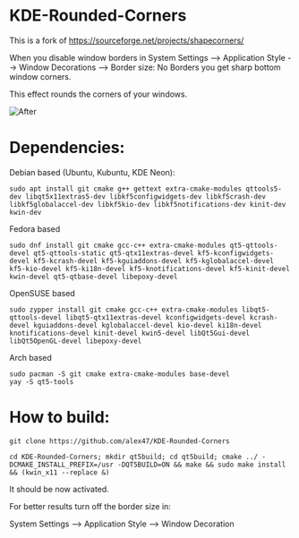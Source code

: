 # KDE-Rounded-Corners

This is a fork of https://sourceforge.net/projects/shapecorners/

When you disable window borders in System Settings --> Application Style --> Window Decorations --> Border size: No Borders you get sharp bottom window corners.

This effect rounds the corners of your windows.


![After](https://raw.githubusercontent.com/alex47/KDE-Rounded-Corners/master/screenshots/after.PNG)

# Dependencies:
Debian based (Ubuntu, Kubuntu, KDE Neon):
```
sudo apt install git cmake g++ gettext extra-cmake-modules qttools5-dev libqt5x11extras5-dev libkf5configwidgets-dev libkf5crash-dev libkf5globalaccel-dev libkf5kio-dev libkf5notifications-dev kinit-dev kwin-dev 
```
Fedora based
```
sudo dnf install git cmake gcc-c++ extra-cmake-modules qt5-qttools-devel qt5-qttools-static qt5-qtx11extras-devel kf5-kconfigwidgets-devel kf5-kcrash-devel kf5-kguiaddons-devel kf5-kglobalaccel-devel kf5-kio-devel kf5-ki18n-devel kf5-knotifications-devel kf5-kinit-devel kwin-devel qt5-qtbase-devel libepoxy-devel
```
OpenSUSE based
```
sudo zypper install git cmake gcc-c++ extra-cmake-modules libqt5-qttools-devel libqt5-qtx11extras-devel kconfigwidgets-devel kcrash-devel kguiaddons-devel kglobalaccel-devel kio-devel ki18n-devel knotifications-devel kinit-devel kwin5-devel libQt5Gui-devel libQt5OpenGL-devel libepoxy-devel
```

Arch based
```
sudo pacman -S git cmake extra-cmake-modules base-devel
yay -S qt5-tools
```

# How to build:
```
git clone https://github.com/alex47/KDE-Rounded-Corners

cd KDE-Rounded-Corners; mkdir qt5build; cd qt5build; cmake ../ -DCMAKE_INSTALL_PREFIX=/usr -DQT5BUILD=ON && make && sudo make install && (kwin_x11 --replace &)
```


It should be now activated.

For better results turn off the border size in:

System Settings --> Application Style --> Window Decoration

